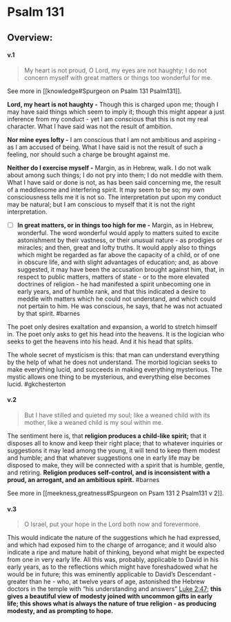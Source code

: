 # Psalm 131

## Overview:



#### v.1
>My heart is not proud, O Lord, my eyes are not haughty; I do not concern myself with great matters or things too wonderful for me.

See more in [[knowledge#Spurgeon on Psalm 131 Psalm131]].

**Lord, my heart is not haughty -** Though this is charged upon me; though I may have said things which seem to imply it; though this might appear a just inference from my conduct - yet I am conscious that this is not my real character. What I have said was not the result of ambition.

**Nor mine eyes lofty -** I am conscious that I am not ambitious and aspiring - as I am accused of being. What I have said is not the result of such a feeling, nor should such a charge be brought against me.

**Neither do I exercise myself -** Margin, as in Hebrew, walk. I do not walk about among such things; I do not pry into them; I do not meddle with them. What I have said or done is not, as has been said concerning me, the result of a meddlesome and interfering spirit. It may seem to be so; my own consciousness tells me it is not so. The interpretation put upon my conduct may be natural; but I am conscious to myself that it is not the right interpretation.

- [ ] **In great matters, or in things too high for me -** Margin, as in Hebrew, wonderful. The word wonderful would apply to matters suited to excite astonishment by their vastness, or their unusual nature - as prodigies or miracles; and then, great and lofty truths. It would apply also to things which might be regarded as far above the capacity of a child, or of one in obscure life, and with slight advantages of education; and, as above suggested, it may have been the accusation brought against him, that, in respect to public matters, matters of state - or to the more elevated doctrines of religion - he had manifested a spirit unbecoming one in early years, and of humble rank, and that this indicated a desire to meddle with matters which he could not understand, and which could not pertain to him. He was conscious, he says, that he was not actuated by that spirit.
#barnes 

The poet only desires exaltation and expansion, a world to stretch himself in. The poet only asks to get his head into the heavens. It is the logician who seeks to get the heavens into his head. And it his head that splits.

The whole secret of mysticism is this: that man can understand everything by the help of what he does not understand. The morbid logician seeks to make everything lucid, and succeeds in making everything mysterious. The mystic allows one thing to be mysterious, and everything else becomes lucid.
#gkchesterton

#### v.2
>But I have stilled and quieted my soul; like a weaned child with its mother, like a weaned child is my soul within me.

The sentiment here is, that **religion produces a child-like spirit;** that it disposes all to know and keep their right place; that to whatever inquiries or suggestions it may lead among the young, it will tend to keep them modest and humble; and that whatever suggestions one in early life may be disposed to make, they will be connected with a spirit that is humble, gentle, and retiring. **Religion produces self-control, and is inconsistent with a proud, an arrogant, and an ambitious spirit.**
#barnes 

See more in [[meekness,greatness#Spurgeon on Psam 131 2 Psalm131 v 2]].

#### v.3
>O Israel, put your hope in the Lord both now and forevermore.

This would indicate the nature of the suggestions which he had expressed, and which had exposed him to the charge of arrogance; and it would also indicate a ripe and mature habit of thinking, beyond what might be expected from one in very early life. All this was, probably, applicable to David in his early years, as to the reflections which might have foreshadowed what he would be in future; this was eminently applicable to David’s Descendant - greater than he - who, at twelve years of age, astonished the Hebrew doctors in the temple with “his understanding and answers” [Luke 2:47](https://www.studylight.org/study-desk.html?q1=lu+2:47&t1=eng_nas&sr=1); **this gives a beautiful view of modesty joined with uncommon gifts in early life; this shows what is always the nature of true religion - as producing modesty, and as prompting to hope.**
